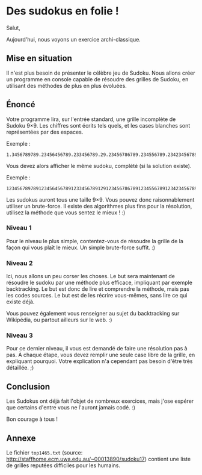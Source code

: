 # Des sudokus en folie !

Salut,

Aujourd'hui, nous voyons un exercice archi-classique.

## Mise en situation

Il n'est plus besoin de présenter le célèbre jeu de Sudoku.
Nous allons créer un programme en console capable de résoudre des grilles de Sudoku, en utilisant des méthodes de plus en plus évoluées.

## Énoncé

Votre programme lira, sur l'entrée standard, une grille incomplète de Sudoku 9×9. Les chiffres sont écrits tels quels, et les cases blanches sont représentées par des espaces.

Exemple :

```
1.3456789789.23456456789.233456789.29.23456786789.234556789.23423456789.89.234567
```

Vous devez alors afficher le même sudoku, complété (si la solution existe).

Exemple :

```
123456789789123456456789123345678912912345678678912345567891234234567891891234567
```

Les sudokus auront tous une taille 9×9. Vous pouvez donc raisonnablement utiliser un brute-force. Il existe des algorithmes plus fins pour la résolution, utilisez la méthode que vous sentez le mieux ! :)

### Niveau 1

Pour le niveau le plus simple, contentez-vous de résoudre la grille de la façon qui vous plaît le mieux. Un simple brute-force suffit. :)

### Niveau 2

Ici, nous allons un peu corser les choses. Le but sera maintenant de résoudre le sudoku par une méthode plus efficace, impliquant par exemple backtracking. Le but est donc de lire et comprendre la méthode, mais pas les codes sources. Le but est de les récrire vous-mêmes, sans lire ce qui existe déjà.

Vous pouvez également vous renseigner au sujet du backtracking sur Wikipédia, ou partout ailleurs sur le web. :)

### Niveau 3

Pour ce dernier niveau, il vous est demandé de faire une résolution pas à pas. À chaque étape, vous devez remplir une seule case libre de la grille, en expliquant pourquoi. Votre explication n'a cependant pas besoin d'être très détaillée. ;)

## Conclusion

Les Sudokus ont déjà fait l'objet de nombreux exercices, mais j'ose espérer que certains d'entre vous ne l'auront jamais codé. :)

Bon courage à tous !

## Annexe

Le fichier `top1465.txt` (source: http://staffhome.ecm.uwa.edu.au/~00013890/sudoku17) contient une liste de grilles reputées difficiles pour les humains.